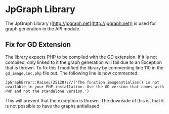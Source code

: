 # JpGraph Library

The JpGraph Library ([http://jpgraph.net](http://jpgraph.net)) is used for graph generation in the API module. 

## Fix for GD Extension

The library expects PHP to be compiled with the GD extension. If it is not compiled, only linked
to it the graph generation will fail due to an Exception that is thrown. To fix this I modified the
library by commenting line 110 in the `gd_image.inc.php` file out. The following line is now 
commented: 

    JpGraphError::RaiseL(25128);//('The function imageantialias() is not available in your PHP installation. Use the GD version that comes with PHP and not the standalone version.')

This will prevent that the exception is thrown. The downside of this is, that it is not possible to have the graphs antialiased. 